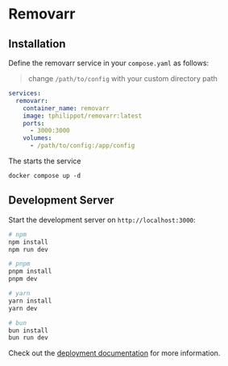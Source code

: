 # Removarr

## Installation

Define the removarr service in your `compose.yaml` as follows:

> change `/path/to/config` with your custom directory path

```yaml
services:
  removarr:
    container_name: removarr
    image: tphilippot/removarr:latest
    ports:
      - 3000:3000
    volumes:
      - /path/to/config:/app/config
```

The starts the service

`docker compose up -d`

## Development Server

Start the development server on `http://localhost:3000`:

```bash
# npm
npm install
npm run dev

# pnpm
pnpm install
pnpm dev

# yarn
yarn install
yarn dev

# bun
bun install
bun run dev
```

Check out the [deployment documentation](https://nuxt.com/docs/getting-started/deployment) for more information.
